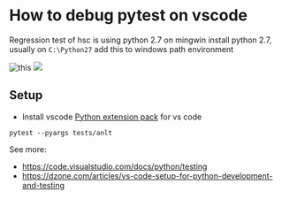 # How to debug pytest on vscode

Regression test of hsc is using python 2.7 on mingwin
install python 2.7, usually on `C:\Python27`
add this to windows path environment

![this](2021-10-05-21-21-41.png)
![](2021-10-05-21-22-56.png)
## Setup
- Install vscode [Python extension pack](https://marketplace.visualstudio.com/items?itemName=donjayamanne.python-extension-pack) for vs code

```
pytest --pyargs tests/anlt
```

See more:
- https://code.visualstudio.com/docs/python/testing
- https://dzone.com/articles/vs-code-setup-for-python-development-and-testing
